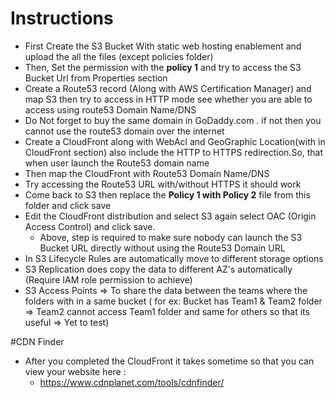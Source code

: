 # Instructions

- First Create the S3 Bucket With static web hosting enablement and upload the all the files (except policies folder)
- Then, Set the permission with the **policy 1** and try to access the S3 Bucket Url from Properties section
- Create a Route53 record (Along with AWS Certification Manager) and map S3 then try to access in HTTP mode see whether you are able to access using route53 Domain Name/DNS
- Do Not forget to buy the same domain in GoDaddy.com . if not then you cannot use the route53 domain over the internet
- Create a CloudFront along with WebAcl and GeoGraphic Location(with in CloudFront section) also include the HTTP to HTTPS redirection.So, that when user launch the Route53 domain name 
- Then map the CloudFront with Route53 Domain Name/DNS
- Try accessing the Route53 URL with/without HTTPS it should work
- Come back to S3 then replace the **Policy 1 with Policy 2** file from this folder and click save
- Edit the CloudFront distribution and select S3 again select OAC (Origin Access Control) and click save. 
  - Above, step is required to make sure nobody can launch the S3 Bucket URL directly without using the Route53 Domain URL
- In S3 Lifecycle Rules are automatically move to different storage options 
- S3 Replication does copy the data to different AZ's automatically (Require IAM role permission to achieve)
- S3 Access Points => To share the data between the teams where the folders with in a same bucket ( for ex: Bucket has Team1 & Team2 folder => Team2 cannot access Team1 folder and same for others so that its useful => Yet to test)


#CDN Finder
- After you completed the CloudFront it takes sometime so that you can view your website here : 
  - https://www.cdnplanet.com/tools/cdnfinder/